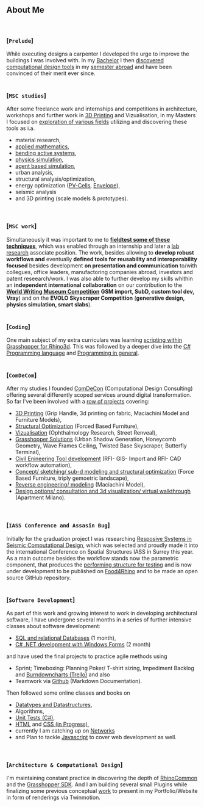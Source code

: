 ## About Me
<br>

### [`Prelude`]
<p></p>
While executing designs a carpenter I developed the urge to improve the buildings I was involved with.  
In my <a href="https://issuu.com/home/published/portfolio_tim_fischer__en_">Bachelor</a> I then <a href="https://www.ciee.org/go-abroad/college-study-abroad/programs/germany/berlin/global-architecture-design#academics">discovered computational design tools</a> in my <a href="https://www.archip.eu/">semester abroad</a> and have been convinced of their merit ever since.
<br/>
<br/>

### [`MSC studies`]
<p></p>
After some freelance work and internships and competitions in architecture, workshops and further work in <a href="https://vimeo.com/manage/videos/153258593">3D Printing</a> and Vizualisation, in my Masters I focused on <a href="https://issuu.com/timfischer45/docs/grasshopper_polimi_p1-17_01">exploration of various fields</a> utilizing and discovering these tools as i.a.  

- material research,
- <a href="https://vimeo.com/219884392">applied mathematics</a>,
- <a href="https://issuu.com/timfischer45/docs/extreme_living_-_functional_unit_-_">bending active systems</a>,
- <a href="https://vimeo.com/226139359">physics simulation</a>,
- <a href="https://vimeo.com/247093054">agent based simulation</a>, 
- urban analysis,
- structural analysis/optimization,
- energy optimization (<a href="https://vimeo.com/manage/videos/257005791">PV-Cells</a>, <a href="https://vimeo.com/manage/videos/257005791">Envelope</a>),
- seismic analysis
- and 3D printing (scale models & prototypes).
<br/>

### [`MSC work`]
<p></p>
Simultaneously it was important to me to <a href="https://vimeo.com/236308356"><b>fieldtest some of these techniques</b></a>, which was enabled through an internship and later a <a href="http://www.textilearchitecture.polimi.it/#research">lab research</a> associate position.
The work, besides allowing to <b>develop robust workflows and</b> eventually <b>defined tools for reusability and interoperability</b> <b>focused</b> besides development <b>on presentation and communication</b> to/with collegues, office leaders, manufactoring companies abroad, investors and patent reseearch/work.  
I was also able to further develop my skills whithin an <b>independent international collaboration</b> on our contribution to the <a href="https://timsdesigns.wixsite.com/cdconsulting/world-writing-museum"><b>World Writing Museum Competition</b></a> <b>GSM import, SubD, custom tool dev, Vray</b>) and on the <b>EVOLO Skyscraper Competition</b> (<b>generative design, physics simulation, smart slabs</b>).
<br/>
<br/>

### [`Coding`]
<p></p>
One main subject of my extra curriculars was learning <a href="https://vimeo.com/247048808">scripting within Grasshopper for Rhino3d</a>.  
This was followed by a deeper dive into the <a href="https://www.oreilly.com/learning-paths/learning-path-c/9781491987186/">C# Programming language</a> and <a href="https://cs50.harvard.edu/college/2021/fall/weeks/0/">Programming in general</a>.
<br/>
<br/>

### [`ComDeCom`]
<p></p>
After my studies I founded <a href="https://www.comdecon.com">ComDeCon</a> (Computational Design Consulting) offering several differently scoped services around digital transformation. So far I've been involved with a <a href="https://timsdesigns.wixsite.com/cdconsulting/allprojects">row of projects</a> covering:

* <a href="https://timsdesigns.wixsite.com/cdconsulting/productdesign">3D Printing</a> (Grip Handle, 3d printing on fabric, Maciachini Model and Furniture Models),  
* <a href="https://timsdesigns.wixsite.com/cdconsulting/furniture">Structural Optimization</a> (Forced Based Furniture),  
* <a href="https://timsdesigns.wixsite.com/cdconsulting/graphicdesign">Vizualisation</a> (Ophthalmology Research, Street Renveal),  
* <a href="https://timsdesigns.wixsite.com/cdconsulting/urbandesign">Grasshopper Solutions</a> (Urban Shadow Generation, Honeycomb Geometry, Wave Frames Ceiling, Twisted Base Skyscraper, Butterfly Terminal),  
* <a href="https://timsdesigns.wixsite.com/cdconsulting/infrastructuredesign">Civil Enineering Tool development</a> (RFI- GIS- Import and RFI- CAD workflow automation),  
* <a href="https://vimeo.com/manage/videos/319545166">Concept/ sketching/ sub-d modeling and structural optimization</a> (Force Based Furniture,  triply gemoetric landscape),  
* <a href="https://timsdesigns.wixsite.com/cdconsulting/allprojects">Reverse engineering/ modeling</a> (Maciachini Model),  
* <a href="">Design options/ consultation and 3d visualization/ virtual walkthrough</a> (Apartment Milano).
<br/>

### [`IASS Conference and Assasin Bug`]
<p></p>
Initially for the graduation project I was researching <a href="https://www.livestreamevent.uk/iass2021/wp-content/uploads/sites/25/2021/08/975.pdf">Resposive Systems in Seismic Computational Design</a>, which was selected and proudly made it into the international Conference on Spatial Structures IASS in Surrey this year.  
As a main outcome besides the workflow stands now the parametric component, that produces the <a href="https://www.youtube.com/watch?v=Zp45P_SOf4U">performing structure for testing</a> and is now under development to be published on <a href="https://www.food4rhino.com">Food4Rhino</a> and to be made an open source GitHub repository.
<br/>
<br/>

### [`Software Development`]
<p></p>
As part of this work and growing interest to work in developing architectural software, I have undergone several months in a series of further intensive classes about software development:  

* <a href="https://www.alfatraining.de/gefoerderte-weiterbildung/berlinmitte/stadt/berlin-mitte/kurs/relationale-datenbanken-sql/N/0/0/kombi/relationale-datenbanken-sql/#pos1">SQL and relational Databases</a> (1 month),  
* <a href="https://www.alfatraining.de/gefoerderte-weiterbildung/berlinmitte/stadt/berlin-mitte/kurs/visual-cnet/N/0/0/kombi/c-entwickler-in/#pos1">C# .NET development with Windows Forms</a> (2 month)  
<p></p>
and have used the final projects to practice agile methods using

- Sprint; Timeboxing: Planning Poker/ T-shirt sizing, Impediment Backlog and <a href="https://www.burndownfortrello.com/index.php#"> Burndowncharts (Trello)</a> and also
- Teamwork via <a href="https://github.com/Computational-Design-Consulting">Github</a> (Markdown Documentation).  

<p></p>
Then followed some online classes and books on

- <a href="https://www.amazon.com/Computer-Science-Distilled-Computational-Problems/dp/0997316020">Datatypes and Datastructures</a>,
- Algorithms,
- <a href="https://www.youtube.com/watch?v=ub3P8c87cwk">Unit Tests (C#)</a>,
- <a href="https://www.w3schools.com/html/default.asp">HTML</a> and <a href="https://www.w3schools.com/css/default.asp">CSS (in Progress)</a>,
- currently I am catching up on <a href="https://www.geeksforgeeks.org/computer-network-tutorials/?ref=lbp">Networks</a>
- and Plan to tackle <a href="">Javascript</a> to cover web development as well.  
<br/>

### [`Architecture & Computational Design`]
<p></p>
I'm maintaining constant practice in discovering the depth of <a href="">RhinoCommon</a> and the <a href="">Grasshopper SDK</a>. And I am building several small Plugins while finalizing some previous conceptual <a href="https://timsdesigns.wixsite.com/cdconsulting/expo-2020">work</a> to present in my Portfolio/Website in form of renderings via Twinmotion.  

